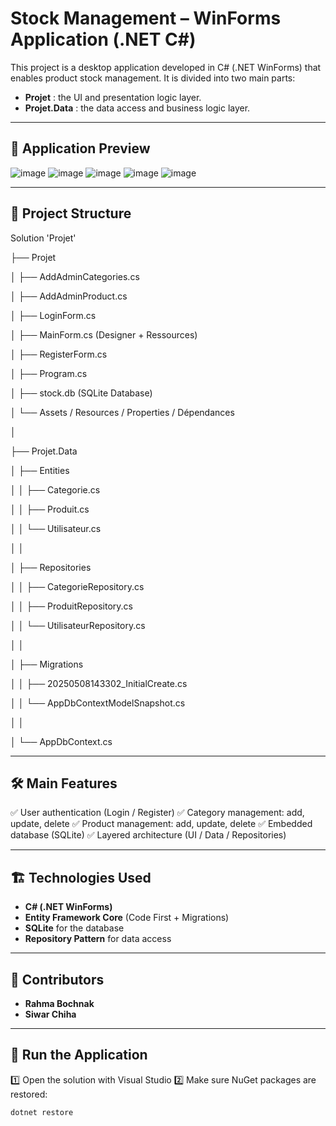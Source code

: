 # Stock Management – WinForms Application (.NET C#)

This project is a desktop application developed in C# (.NET WinForms) that enables product stock management. It is divided into two main parts:
- **Projet** :  the UI and presentation logic layer.  
- **Projet.Data** : the data access and business logic layer.

---

## 📸 Application Preview

![image](https://github.com/user-attachments/assets/99b56d2e-5209-4e25-ab0f-6d663955c91c)
![image](https://github.com/user-attachments/assets/a7810c02-21ed-4c4d-ac56-7fe5b11778bf)
![image](https://github.com/user-attachments/assets/5c57d4e8-2c3d-4d33-bc4b-fe92c4958895)
![image](https://github.com/user-attachments/assets/49a83612-d4ff-4abc-a122-e8872abfbf21)
![image](https://github.com/user-attachments/assets/cfc5b98a-26ab-4c5d-8a48-3dc06c6b947c)

---

## 📁 Project Structure

Solution 'Projet'

├── Projet

│ ├── AddAdminCategories.cs

│ ├── AddAdminProduct.cs

│ ├── LoginForm.cs

│ ├── MainForm.cs (Designer + Ressources)

│ ├── RegisterForm.cs

│ ├── Program.cs

│ ├── stock.db (SQLite Database)

│ └── Assets / Resources / Properties / Dépendances

│

├── Projet.Data

│ ├── Entities

│ │ ├── Categorie.cs

│ │ ├── Produit.cs

│ │ └── Utilisateur.cs

│ │

│ ├── Repositories

│ │ ├── CategorieRepository.cs

│ │ ├── ProduitRepository.cs

│ │ └── UtilisateurRepository.cs

│ │

│ ├── Migrations

│ │ ├── 20250508143302_InitialCreate.cs

│ │ └── AppDbContextModelSnapshot.cs

│ │

│ └── AppDbContext.cs


---

## 🛠 Main Features

✅ User authentication (Login / Register)
✅ Category management: add, update, delete
✅ Product management: add, update, delete
✅ Embedded database (SQLite)
✅ Layered architecture (UI / Data / Repositories)

---

## 🏗 Technologies Used

- **C# (.NET WinForms)**  
- **Entity Framework Core** (Code First + Migrations)  
- **SQLite**  for the database
- **Repository Pattern**  for data access

---
## 👥 Contributors
- **Rahma Bochnak**
- **Siwar Chiha**
---
## 🚀 Run the Application

1️⃣ Open the solution with Visual Studio
2️⃣ Make sure NuGet packages are restored:
```bash
dotnet restore
